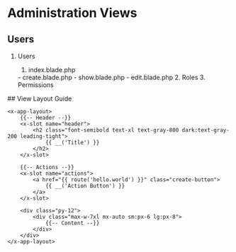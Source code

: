 # Administration Views

## Users
<ol>
  <li>Users</li>
<ol>
  <li>index.blade.php</li>
</ol>
  - create.blade.php
  - show.blade.php
  - edit.blade.php
2. Roles
3. Permissions
</ol>
## View Layout Guide

```blade
<x-app-layout>
    {{-- Header --}}
    <x-slot name="header">
        <h2 class="font-semibold text-xl text-gray-800 dark:text-gray-200 leading-tight">
            {{ __('Title') }}
        </h2>
    </x-slot>

    {{-- Actions --}}
    <x-slot name="actions">
        <a href="{{ route('hello.world') }}" class="create-button">
            {{ __('Action Button') }}
        </a>
    </x-slot>

    <div class="py-12">
        <div class="max-w-7xl mx-auto sm:px-6 lg:px-8">
            {{-- Content --}}
        </div>
    </div>
</x-app-layout>
```
